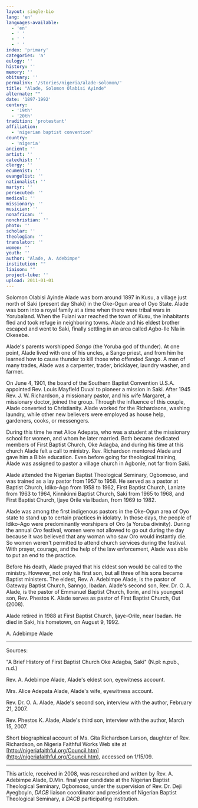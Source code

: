 ```yaml
---
layout: single-bio
lang: 'en'
languages-available:
  - 'en'
  - ' '
  - ' '
  - ' '
index: 'primary'
categories: 'a'
eulogy: ''
history: ''
memory: ''
obituary: ''
permalink: '/stories/nigeria/alade-solomon/'
title: "Alade, Solomon Olabisi Ayinde"
alternate: ""
date: '1897-1992'
century:
  - '19th'
  - '20th'
tradition: 'protestant'
affiliation:
  - 'nigerian baptist convention'
country:
  - 'nigeria'
ancient: ''
artist: ''
catechist: ''
clergy: ''
ecumenist: ''
evangelist: ''
nationalist: ''
martyr: ''
persecuted: ''
medical: ''
missionary: ''
musician: ''
nonafrican: ''
nonchristian: ''
photo: ''
scholar: ''
theologian: ''
translator: ''
women: ''
youth: ''
author: "Alade, A. Adebimpe"
institution: ""
liaison: ""
project-luke: ''
upload: 2011-01-01
---
```




Solomon Olabisi Ayinde Alade was born around 1897 in Kusu, a village just north of Saki (present day Shaki) in the Oke-Ogun area of Oyo State. Alade was born into a royal family at a time when there were tribal wars in Yorubaland. When the Fulani war reached the town of Kusu, the inhabitants fled and took refuge in neighboring towns. Alade and his eldest brother escaped and went to Saki, finally settling in an area called Agbo-Ile Nla in Okesebe.

Alade's parents worshipped *Sango* (the Yoruba god of thunder). At one point, Alade lived with one of his uncles, a Sango priest, and from him he learned how to cause thunder to kill those who offended Sango. A man of many trades, Alade was a carpenter, trader, bricklayer, laundry washer, and farmer.

On June 4, 1901, the board of the Southern Baptist Convention U.S.A. appointed Rev. Louis Mayfield Duval to pioneer a mission in Saki. After 1945 Rev. J. W. Richardson, a missionary pastor, and his wife Margaret, a missionary doctor, joined the group. Through the influence of this couple, Alade converted to Christianity. Alade worked for the Richardsons, washing laundry, while other new believers were employed as house help, gardeners, cooks, or messengers.

During this time he met Alice Adepata, who was a student at the missionary school for women, and whom he later married. Both became dedicated members of First Baptist Church, Oke Adagba, and during his time at this church Alade felt a call to ministry. Rev. Richardson mentored Alade and gave him a Bible education. Even before going for theological training, Alade was assigned to pastor a village church in Agbonle, not far from Saki.

Alade attended the Nigerian Baptist Theological Seminary, Ogbomoso, and was trained as a lay pastor from 1957 to 1958. He served as a pastor at Baptist Church, Idiko-Ago from 1958 to 1962, First Baptist Church, Lanlate from 1963 to 1964, Kinnikinni Baptist Church, Saki from 1965 to 1968, and First Baptist Church, Ijaye Orile via Ibadan, from 1969 to 1982.

Alade was among the first indigenous pastors in the Oke-Ogun area of Oyo state to stand up to certain practices in idolatry. In those days, the people of Idiko-Ago were predominantly worshipers of Oro (a Yoruba divinity). During the annual *Oro* festival, women were not allowed to go out during the day because it was believed that any woman who saw Oro would instantly die. So women weren't permitted to attend church services during the festival. With prayer, courage, and the help of the law enforcement, Alade was able to put an end to the practice.

Before his death, Alade prayed that his eldest son would be called to the ministry. However, not only his first son, but all three of his sons became Baptist ministers. The eldest, Rev. A. Adebimpe Alade, is the pastor of Gateway Baptist Church, Sanngo, Ibadan. Alade's second son, Rev. Dr. O. A. Alade, is the pastor of Emmanuel Baptist Church, Ilorin, and his youngest son, Rev. Phestos K. Alade serves as pastor of First Baptist Church, Out (2008).

Alade retired in 1988 at First Baptist Church, Ijaye-Orile, near Ibadan. He died in Saki, his hometown, on August 9, 1992.

A. Adebimpe Alade

---

Sources:

"A Brief History of First Baptist Church Oke Adagba, Saki" (N.pl: n.pub., n.d.)

Rev. A. Adebimpe Alade, Alade's eldest son, eyewitness account.

Mrs. Alice Adepata Alade, Alade's wife, eyewitness account.

Rev. Dr. O. A. Alade, Alade's second son, interview with the author, February 21, 2007.

Rev. Phestos K. Alade, Alade's third son, interview with the author, March 15, 2007.

Short biographical account of Ms. Gita Richardson Larson, daughter of Rev. Richardson, on Nigeria Faithful Works Web site at [http://nigeriafaithful.org/Council.htm](http://nigeriafaithful.org/Council.htm), accessed on 1/15/09.

---

This article, received in 2008, was researched and written by Rev. A. Adebimpe Alade, D.Min. final year candidate at the Nigerian Baptist Theological Seminary, Ogbomoso, under the supervision of Rev. Dr. Deji Ayegboyin, *DACB* liaison coordinator and president of Nigerian Baptist Theological Seminary, a *DACB* participating institution.